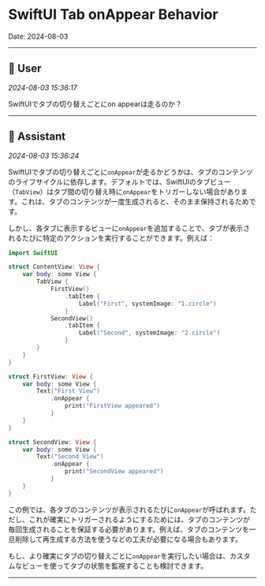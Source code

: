 # SwiftUI Tab onAppear Behavior

Date: 2024-08-03

---

## 👤 User
*2024-08-03 15:36:17*

SwiftUIでタブの切り替えごとにon appearは走るのか？

---

## 🤖 Assistant
*2024-08-03 15:36:24*

SwiftUIでタブの切り替えごとに`onAppear`が走るかどうかは、タブのコンテンツのライフサイクルに依存します。デフォルトでは、SwiftUIのタブビュー（`TabView`）はタブ間の切り替え時に`onAppear`をトリガーしない場合があります。これは、タブのコンテンツが一度生成されると、そのまま保持されるためです。

しかし、各タブに表示するビューに`onAppear`を追加することで、タブが表示されるたびに特定のアクションを実行することができます。例えば：

```swift
import SwiftUI

struct ContentView: View {
    var body: some View {
        TabView {
            FirstView()
                .tabItem {
                    Label("First", systemImage: "1.circle")
                }
            SecondView()
                .tabItem {
                    Label("Second", systemImage: "2.circle")
                }
        }
    }
}

struct FirstView: View {
    var body: some View {
        Text("First View")
            .onAppear {
                print("FirstView appeared")
            }
    }
}

struct SecondView: View {
    var body: some View {
        Text("Second View")
            .onAppear {
                print("SecondView appeared")
            }
    }
}
```

この例では、各タブのコンテンツが表示されるたびに`onAppear`が呼ばれます。ただし、これが確実にトリガーされるようにするためには、タブのコンテンツが毎回生成されることを保証する必要があります。例えば、タブのコンテンツを一旦削除して再生成する方法を使うなどの工夫が必要になる場合もあります。

もし、より確実にタブの切り替えごとに`onAppear`を実行したい場合は、カスタムなビューを使ってタブの状態を監視することも検討できます。

---
